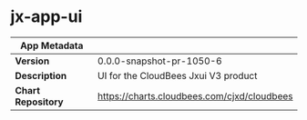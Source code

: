 # jx-app-ui

|App Metadata||
|---|---|
| **Version** | 0.0.0-snapshot-pr-1050-6 |
| **Description** | UI for the CloudBees Jxui V3 product |
| **Chart Repository** | https://charts.cloudbees.com/cjxd/cloudbees |
